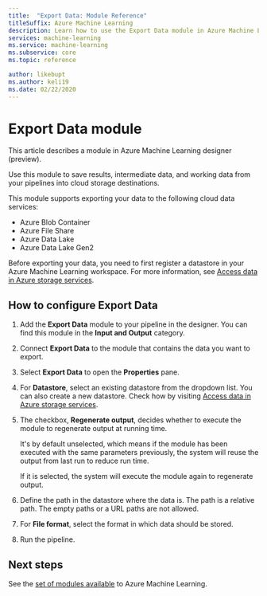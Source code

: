 ```yaml
---
title:  "Export Data: Module Reference"
titleSuffix: Azure Machine Learning
description: Learn how to use the Export Data module in Azure Machine Learning to save results, intermediate data, and working data from your pipelines into cloud storage destinations outside Azure Machine Learning.
services: machine-learning
ms.service: machine-learning
ms.subservice: core
ms.topic: reference

author: likebupt
ms.author: keli19
ms.date: 02/22/2020
---
```

# Export Data module

This article describes a module in Azure Machine Learning designer (preview).

Use this module to save results, intermediate data, and working data from your pipelines into cloud storage destinations. 

This module supports exporting your data to the following cloud data services:

- Azure Blob Container
- Azure File Share
- Azure Data Lake
- Azure Data Lake Gen2

Before exporting your data, you need to first register a datastore in your Azure Machine Learning workspace. For more information, see [Access data in Azure storage services](../how-to-access-data.md).

## How to configure Export Data

1. Add the **Export Data** module to your pipeline in the designer. You can find this module in the **Input and Output** category.

1. Connect **Export Data** to the module that contains the data you want to export.

1. Select **Export Data** to open the **Properties** pane.

1. For **Datastore**, select an existing datastore from the dropdown list. You can also create a new datastore. Check how by visiting [Access data in Azure storage services](../how-to-access-data.md).

1. The checkbox, **Regenerate output**, decides whether to execute the module to regenerate output at running time. 

    It's by default unselected, which means if the module has been executed with the same parameters previously, the system will reuse the output from last run to reduce run time. 

    If it is selected, the system will execute the module again to regenerate output.

1. Define the path in the datastore where the data is. The path is a relative path. The empty paths or a URL paths are not allowed.


1. For **File format**, select the format in which data should be stored.
 
1. Run the pipeline.

## Next steps

See the [set of modules available](module-reference.md) to Azure Machine Learning. 

